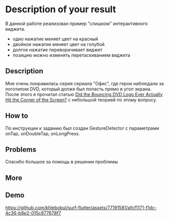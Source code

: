 # Description of your result

В данной работе реализован пример "слишком" интерактивного виджета.

- одно нажатие меняет цвет на красный
- двойное нажатие меняет цвет на голубой 
- долгое нажатие переворачивает виджет
- позицию можно изменять перетаскиванием виджета

## Description

Мне очень понравилась серия сериала "Офис", где герои наблюдали за логотипом DVD, который долже был попасть прямо в угол экрана. После этого я прочитал статью [Did the Bouncing DVD Logo Ever Actually Hit the Corner of the Screen?]([url](https://www.mentalfloss.com/posts/did-the-bouncing-dvd-logo-ever-hit-the-corner-of-the-screen)) с небольшой теорией по этому вопросу. 

## How to

По инструкции к заданию был создан GestureDetector с параметрами onTap, onDoubleTap, onLongPress. 

## Problems

Спасибо большое за помощь в решении проблемы

## More


## Demo

https://github.com/khlebobul/surf-flutter/assets/77191581/afcf1171-f1dc-4c36-b8e2-015c877678f7



